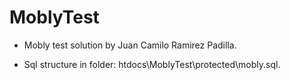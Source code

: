 MoblyTest
=========

- Mobly test solution by Juan Camilo Ramirez Padilla.

- Sql structure in folder: htdocs\MoblyTest\protected\mobly.sql.
